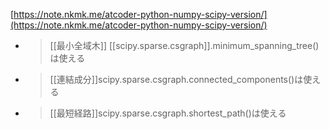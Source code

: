 
[https://note.nkmk.me/atcoder-python-numpy-scipy-version/](https://note.nkmk.me/atcoder-python-numpy-scipy-version/)
- >  [[最小全域木]] [[scipy.sparse.csgraph]].minimum_spanning_tree()は使える
- >   [[連結成分]]scipy.sparse.csgraph.connected_components()は使える
- >   [[最短経路]]scipy.sparse.csgraph.shortest_path()は使える

